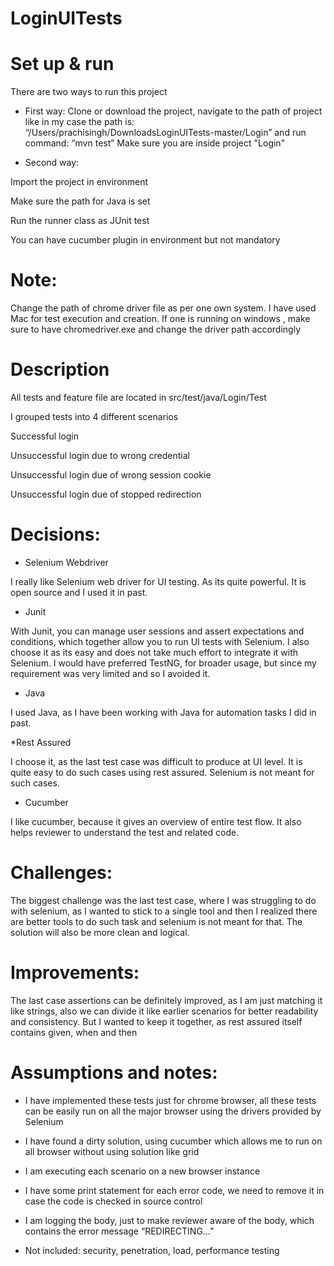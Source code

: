 # LoginUITests

# Set up & run

There are two ways to run this project

* First way:
Clone or download the project, navigate to the path of project like in my case the path is: “/Users/prachisingh/DownloadsLoginUITests-master/Login” and run command: “mvn test”
Make sure you are inside project "Login"
 
* Second way:

Import the project in environment

Make sure the path for Java is set

Run the runner class as JUnit test

You can have cucumber plugin in environment but not mandatory

# Note:
Change the path of chrome driver file as per one own system.
I have used Mac for test execution and creation. If one is running on windows , make sure to have chromedriver.exe and change the driver path accordingly

# Description
All tests and feature file are located in src/test/java/Login/Test

I grouped tests into 4 different scenarios

Successful login

Unsuccessful login due to wrong credential

Unsuccessful login due of wrong session cookie

Unsuccessful login due of stopped redirection


# Decisions:

* Selenium Webdriver

I really like Selenium web driver for UI testing. As its quite powerful. It is open source and I used it in past.

* Junit

With Junit, you can manage user sessions and assert expectations and conditions, which together allow you to run UI tests with Selenium. I also choose it as its easy and does not take much effort to integrate it with Selenium. I would have preferred TestNG, for broader usage, but since my requirement was very limited and so I avoided it.

* Java

I used Java, as I have been working with Java for automation tasks I did in past.

*Rest Assured

I choose it, as the last test case was difficult to produce at UI level. It is quite easy to do such cases using rest assured. Selenium is not meant for such cases. 

* Cucumber

I like cucumber, because it gives an overview of entire test flow. It also helps reviewer to understand the test and related code.

# Challenges:

The biggest challenge was the last test case, where I was struggling to do with selenium, as I wanted to stick to a single tool and then I realized there are better tools to do such task and selenium is not meant for that. The solution will also be more clean and logical.

# Improvements:

The last case assertions can be definitely improved, as I am just matching it like strings, also we can divide it like earlier scenarios for better readability and consistency. But I wanted to keep it together, as rest assured itself contains given, when and then

# Assumptions and notes:

* I have implemented these tests just for chrome browser, all these tests can be easily run on all the major browser using the drivers provided by Selenium

* I have found a dirty solution, using cucumber which allows me to run on all browser without using solution like grid

* I am executing each scenario on a new browser instance

* I have some print statement for each error code, we need to remove it in case the code is checked in source control

* I am logging the body, just to make reviewer aware of the body, which contains the error message “REDIRECTING…” 

* Not included: security, penetration, load, performance testing
